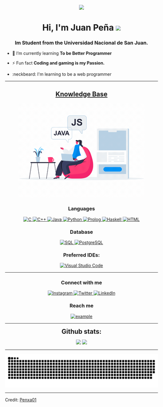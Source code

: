 <p align="center">
  <img style="width:8rem; height:auto" src="https://cdn.dribbble.com/users/1787323/screenshots/10091971/media/d43c019bfeff34be8816481e843ea8c1.png"/>
</p>

<h1 align="center">Hi, I'm Juan Peña <img width="30px" src="https://raw.githubusercontent.com/iampavangandhi/iampavangandhi/master/gifs/Hi.gif"></h1>
<h3 font-size="20" align="center">Im Student from the Universidad Nacional de San Juan.</h3>


- 🌱 I’m currently learning **To be Better Programmer** 

- ⚡ Fun fact **Coding and gaming is my Passion.**
  
- :neckbeard: I'm learning to be a web programmer


---


<h2 align="center"><u><b>Knowledge Base</b></u></h2>

<p align="center">
  <img style="width:26rem; height:auto" src="https://raw.githubusercontent.com/Elanza-48/Elanza-48/41a4790484e268102dfdab2b7c59d440d3ffafab/resources/img/coders-prog.gif"/>
</p>


<h3 align="center">Languages</h3>
<p align="center">
      <a href="https://en.cppreference.com/w/c" target="_blank" title="C">
          <img src="https://img.shields.io/badge/C-00599C?style=flat&logo=c&logoColor=white" style="width: 55px; height: 50px; transition: transform 0.2s;" alt="C"
               onmouseover="this.style.transform='scale(1.2)'" 
               onmouseout="this.style.transform='scale(1)'">
      </a>
      <a href="https://en.cppreference.com/w/" target="_blank" title="C++">
          <img src="https://img.shields.io/badge/C%2B%2B-F34B7D?style=flat&logo=c%2B%2B&logoColor=white" style="width: 80px; height: 50px; transition: transform 0.2s;" alt="C++"
               onmouseover="this.style.transform='scale(1.2)'" 
               onmouseout="this.style.transform='scale(1)'">
      </a>
      <a href="https://www.java.com/" target="_blank" title="Java">
          <img src="https://img.shields.io/badge/Java-E34F26?style=flat&logo=java&logoColor=white" style="width: 70px; height: 50px; transition: transform 0.2s;" alt="Java"
               onmouseover="this.style.transform='scale(1.2)'" 
               onmouseout="this.style.transform='scale(1)'">
      </a>
      <a href="https://www.python.org/" target="_blank" title="Python">
          <img src="https://img.shields.io/badge/Python-3776AB?style=flat&logo=python&logoColor=white" style="width: 120px; height: 50px; transition: transform 0.2s;" alt="Python"
               onmouseover="this.style.transform='scale(1.2)'" 
               onmouseout="this.style.transform='scale(1)'">
      </a>
      <a href="https://www.swi-prolog.org/" target="_blank" title="Prolog">
          <img src="https://img.shields.io/badge/Prolog-3B3B6D?style=flat&logo=prolog&logoColor=white" style="width: 90px; height: 50px; transition: transform 0.2s;" alt="Prolog"
               onmouseover="this.style.transform='scale(1.2)'" 
               onmouseout="this.style.transform='scale(1)'">
      </a>
      <a href="https://www.haskell.org/" target="_blank" title="Haskell">
          <img src="https://img.shields.io/badge/Haskell-5D4F85?style=flat&logo=haskell&logoColor=white" style="width: 110px; height: 50px; transition: transform 0.2s;" alt="Haskell"
               onmouseover="this.style.transform='scale(1.2)'" 
               onmouseout="this.style.transform='scale(1)'">
      </a>
      <a href="https://developer.mozilla.org/en-US/docs/Web/HTML" target="_blank" title="HTML">
          <img src="https://img.shields.io/badge/HTML-E34F26?style=flat&logo=html5&logoColor=white" style="width: 100px; height: 50px; transition: transform 0.2s;" alt="HTML"     
              onmouseover="this.style.transform='scale(1.2)'" 
               onmouseout="this.style.transform='scale(1.2)'">
      </a>
</p>


<h3 align="center">Database</h3>
<p align="center">
      <a href="https://www.w3schools.com/sql/" target="_blank" title="SQL">
            <img src="https://img.shields.io/badge/SQL-003B57?style=flat&logo=database&logoColor=white" style="width: 80px; height: 50px; transition: transform 0.2s;" alt="SQL"
                 onmouseover="this.style.transform='scale(1.2)'" 
                 onmouseout="this.style.transform='scale(1)'">
        </a>
        <a href="https://www.postgresql.org/" target="_blank" title="PostgreSQL">
            <img src="https://img.shields.io/badge/PostgreSQL-336791?style=flat&logo=postgresql&logoColor=white" style="width: 150px; height: 50px; transition: transform 0.2s;" alt="PostgreSQL"
                 onmouseover="this.style.transform='scale(1.2)'" 
                 onmouseout="this.style.transform='scale(1)'">
        </a>
</p>


<h3 align="center">Preferred IDEs:</h3>
<p align="center"> 
    <a href="https://code.visualstudio.com/" target="_blank" title="Visual Studio Code">
            <img src="https://img.shields.io/badge/VS%20Code-007ACC?style=flat&logo=visual-studio-code&logoColor=white" style="width: 90px; height: 50px; transition: transform 0.2s;" alt="Visual Studio Code"
                 onmouseover="this.style.transform='scale(1.2)'" 
                 onmouseout="this.style.transform='scale(1)'">
        </a>
</p>

----

<h3 align="center">Connect with me</h3>

<div style="margin-top:10px" align="center">
  <div>
    <a href="https://www.instagram.com/_penxa01/" target="_blank" title="Instagram">
            <img src="https://img.shields.io/badge/Instagram-E4405F?style=flat&logo=instagram&logoColor=white" style="width: 50px; height: 50px; transition: transform 0.2s;" alt="Instagram"
                 onmouseover="this.style.transform='scale(1.2)'" 
                 onmouseout="this.style.transform='scale(1)'">
        </a>
        <a href="https://x.com/Penxa01" target="_blank" title="Twitter">
            <img src="https://img.shields.io/badge/Twitter-1DA1F2?style=flat&logo=twitter&logoColor=white" style="width: 50px; height: 50px; transition: transform 0.2s;" alt="Twitter"
                 onmouseover="this.style.transform='scale(1.2)'" 
                 onmouseout="this.style.transform='scale(1)'">
        </a>
        <a href="https://www.linkedin.com/in/juan-pe%C3%B1a-b543771ba/" target="_blank" title="LinkedIn">
            <img src="https://img.shields.io/badge/LinkedIn-0077B5?style=flat&logo=linkedin&logoColor=white" style="width: 50px; height: 50px; transition: transform 0.2s;" alt="LinkedIn"
                 onmouseover="this.style.transform='scale(1.2)'" 
                 onmouseout="this.style.transform='scale(1)'">
        </a>
  </div>
</div>

<h3 align="center">Reach me</h3>

<p align="center">
  <a href="mailto:example@outlook.com?subject=Feedback%20From%20Github&body=Hello," target="_blank">
    <img src="https://img.shields.io/badge/Outlook-0078D4.svg?style=for-the-badge&logo=microsoftoutlook&logoColor=white" alt="example"/>
  </a>
</p>

----

<div align="center">
<h2 align="center" style="margin: 5px 10px;">Github stats:</h2> 

[![](https://github-readme-stats.vercel.app/api?username=elanza-48&show_icons=true&theme=tokyonight&hide_border=true&locale=en)](https://github.com/Elanza-48)
[![](https://github-readme-streak-stats.herokuapp.com/?user=elanza-48&theme=material-palenight)](https://github.com/Elanza-48)
</div>

----

<p align="center">
  <img  src="https://raw.githubusercontent.com/Elanza-48/Elanza-48/main/resources/img/github-contribution-grid-snake.svg"
    alt="example" />
</p>

------
Credit: [Penxa01](https://github.com/penxa01)
